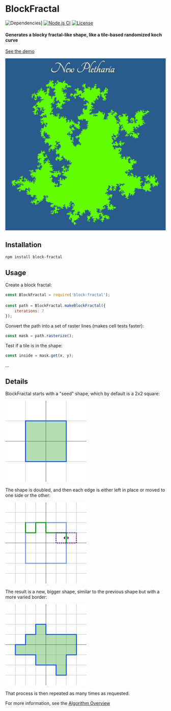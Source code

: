 # BlockFractal

![Dependencies](https://img.shields.io/badge/dependencies-none-green.svg)]
[![Node.js CI](https://github.com/sbj42/block-fractal/workflows/Node.js%20CI/badge.svg)](https://github.com/sbj42/block-fractal/actions?query=workflow%3A%22Node.js+CI%22)
[![License](https://img.shields.io/github/license/sbj42/block-fractal.svg)](https://github.com/sbj42/the-field)

#### Generates a blocky fractal-like shape, like a tile-based randomized koch curve

[See the demo](https://sbj42.github.io/projects/block-fractal-demo/www/)

![Example Result](https://raw.githubusercontent.com/sbj42/block-fractal/master/doc/example-new-pletharia.png)

## Installation

~~~
npm install block-fractal
~~~

## Usage

Create a block fractal:
```js
const BlockFractal = require('block-fractal');

const path = BlockFractal.makeBlockFractal({
    iterations: 7
});
```

Convert the path into a set of raster lines (makes cell tests faster):
```js
const mask = path.rasterize();
```

Test if a tile is in the shape:
```js
const inside = mask.get(x, y);
```

...

## Details

BlockFractal starts with a "seed" shape, which by default is a 2x2 square:

![Example 1](https://raw.githubusercontent.com/sbj42/block-fractal/master/doc/walkthrough1.png)

The shape is doubled, and then each edge is either left in place or moved to one side or the other:

![Example 10](https://raw.githubusercontent.com/sbj42/block-fractal/master/doc/walkthrough10.png)

The result is a new, bigger shape, similar to the previous shape but with a more varied border:

![Example 13](https://raw.githubusercontent.com/sbj42/block-fractal/master/doc/walkthrough13.png)

That process is then repeated as many times as requested.

For more information, see the [Algorithm Overview](https://github.com/sbj42/block-fractal/wiki/Algorithm-Overview)